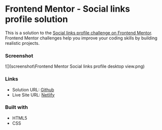 # Frontend Mentor - Social links profile solution

This is a solution to the [Social links profile challenge on Frontend Mentor](https://www.frontendmentor.io/challenges/social-links-profile-UG32l9m6dQ). Frontend Mentor challenges help you improve your coding skills by building realistic projects. 

### Screenshot

![](screenshot\Frontend Mentor Social links profile desktop view.png)

### Links

- Solution URL: [Github](https://github.com/Afroblman/social-profile-frontend-mentor-project.git)
- Live Site URL: [Netlify](https://your-live-site-url.com)


### Built with

- HTML5 
- CSS
